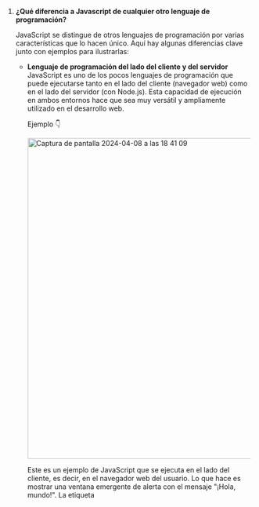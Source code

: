 1. **¿Qué diferencia a Javascript de cualquier otro lenguaje de programación?**


    JavaScript se distingue de otros lenguajes de         programación por varias características que lo hacen único. Aquí hay algunas diferencias clave junto con ejemplos para ilustrarlas:

    * **Lenguaje de programación del lado del cliente y del servidor**
    JavaScript es uno de los pocos lenguajes de programación que puede ejecutarse tanto en el lado del cliente (navegador web) como en el lado del servidor (con Node.js). Esta capacidad de ejecución en ambos entornos hace que sea muy versátil y ampliamente utilizado en el desarrollo web.
    
       Ejemplo 👇
       
       <img width="654" alt="Captura de pantalla 2024-04-08 a las 18 41 09" src="https://github.com/ainabivi77/Checkpoint-7/assets/152525176/8a2e4096-af65-44e4-bc75-2c28fe1eb1dd">


                  
        

        Este es un ejemplo de JavaScript que se ejecuta en el lado del cliente, es decir, en el navegador web del usuario. Lo que hace es mostrar una ventana emergente de alerta con el mensaje "¡Hola, mundo!". La etiqueta <script> se utiliza para incluir código JavaScript directamente en el HTML de una página web. Cuando el navegador encuentra esta etiqueta, ejecuta el código JavaScript que contiene.

        Después vemos un ejemplo de JavaScript que se ejecuta en el lado del servidor utilizando Node.js. Lo que hace es crear un servidor HTTP que escucha en el puerto 8080. Cuando alguien realiza una solicitud HTTP al servidor (por ejemplo, al ingresar la dirección del servidor en un navegador web), el servidor responderá con el mensaje "¡Hola, mundo!" con un estado HTTP 200
    
    * **Tipado dinámico:**
A diferencia de lenguajes como Java, JavaScript es dinámicamente tipado, lo que significa que las variables no tienen un tipo de datos definido y pueden cambiar de tipo durante la ejecución del programa.

        Ejemplo 👇
   
         <img width="659" alt="Captura de pantalla 2024-04-08 a las 18 41 29" src="https://github.com/ainabivi77/Checkpoint-7/assets/152525176/c7553167-740c-4552-8f08-2d0e463d3cea">

 
         Veamos el ejemplo línea por línea:
        `let variable = 5; // variable es de tipo número:`
        
         Aquí estamos declarando una variable llamada variable y le estamos asignando el valor 5. Como estamos inicializando la variable con un número, JavaScript infiere que el tipo de datos de variable es un número. 
         
        `variable = "Hola"; // ahora variable es de tipo string:` 
    
         Estamos reasignando el valor de variable a una cadena de texto "Hola". En JavaScript, podemos reasignar variables con diferentes tipos de datos en cualquier momento. Como resultado, la variable variable ahora contiene una cadena de texto en lugar de un número.    

        JavaScript es lo que se conoce como un lenguaje de tipado dinámico, lo que significa que el tipo de datos de una variable puede cambiar durante la ejecución del programa.            

    *  **Prototipado en lugar de herencia de clases:**

        En JavaScript, la herencia se logra mediante prototipos en lugar de clases como en otros lenguajes orientados a objetos. Esto permite una mayor flexibilidad en la creación de objetos y la herencia de propiedades y métodos.


       Ejemplo 👇


       <img width="660" alt="Captura de pantalla 2024-04-08 a las 18 42 06" src="https://github.com/ainabivi77/Checkpoint-7/assets/152525176/dccef278-2642-4b79-852c-55b36301a34c">


        Este ejemplo muestra cómo podemos definir una función constructora en JavaScript junto con la herencia de prototipos. Vamos a analizarlo línea por línea:

        `function Animal(nombre) {
    this.nombre = nombre;
}
`

        Aquí estamos definiendo una función constructora llamada Animal. Una función constructora es un tipo de función en JavaScript que se utiliza para crear objetos. En este caso, la función toma un parámetro nombre y establece una propiedad nombre en el objeto actual (que en este contexto se refiere al objeto que será creado con la función constructora). En otras palabras, cuando se crea un nuevo objeto utilizando esta función constructora, se le asignará un nombre proporcionado como argumento.
    
        `Animal.prototype.saludar = function() {
    console.log('Hola, soy ' + this.nombre);
};
`

        Aquí estamos agregando un método llamado saludar al prototipo de la función Animal. El prototipo es un mecanismo en JavaScript que permite compartir propiedades y métodos entre múltiples objetos. El método saludar simplemente imprime un mensaje por consola que incluye el nombre del animal.
    
        `let perro = new Animal('Bobby');
`


        Aquí estamos creando un nuevo objeto perro utilizando la función constructora Animal y pasando 'Bobby' como argumento para el nombre del animal. Esto crea un nuevo objeto con una propiedad nombre establecida en 'Bobby'.
    
    
        `perro.saludar(); // Salida: Hola, soy Bobby
`
    
    
        Finalmente, estamos llamando al método saludar en el objeto perro, lo que imprimirá "Hola, soy Bobby" en la consola. Esto muestra cómo puedes utilizar el método definido en el prototipo del constructor Animal en el objeto perro, lo que demuestra el concepto de herencia de prototipos en JavaScript.
    
    
    * **Funciones de orden superior y clausuras:**

        JavaScript permite funciones de orden superior, lo que significa que las funciones pueden tomar otras funciones como argumentos o devolverlas como valores. También soporta clausuras, lo que permite que las funciones internas accedan al ámbito de las funciones externas incluso después de que la función externa haya terminado.

        Ejemplo 👇

        <img width="533" alt="Captura de pantalla 2024-04-08 a las 18 42 33" src="https://github.com/ainabivi77/Checkpoint-7/assets/152525176/a259b42e-6e0f-4c9c-8846-23cec549a631">


        Este ejemplo muestra cómo puedes usar funciones de orden superior y clausuras en JavaScript. Veamos cada parte del código:
    
    
        `function suma(a) {
    return function(b) {
        return a + b;
    };
}
`
    
        Aquí definimos una función llamada suma que toma un parámetro a. Dentro de esta función, se devuelve otra función anónima que toma un parámetro b. Esta función interna suma a y b y devuelve el resultado.
    
        `let suma5 = suma(5);
`

        Luego, creamos una nueva función llamada suma5 asignando el resultado de llamar a suma(5). Al llamar suma(5), estamos pasando 5 como argumento para a, lo que resulta en una función que suma 5 al número que se le pase como argumento posteriormente.
    
        `console.log(suma5(3)); // Salida: 8
`

        Finalmente, llamamos a suma5 con el argumento 3. Esto ejecuta la función interna que devuelve la suma de 5 (el valor de a en la función suma5) y 3 (el valor pasado como argumento). Por lo tanto, la salida será 8.
    
    
        Este patrón es útil cuando necesitas crear funciones que realicen tareas similares pero con un pequeño ajuste en uno o más parámetros. En este caso, suma5 es una función que suma 5 a cualquier número que se le pase como argumento, lo que te permite crear una función específica para sumar 5 sin tener que repetir el código. La capacidad de JavaScript para crear funciones dentro de otras funciones y retornarlas es lo que se conoce como clausuras, y es una característica poderosa que permite la creación de código más flexible y modular.
    

    * **Manejo de asincronía y eventos:**

        JavaScript es conocido por su manejo asincrónico de eventos, lo que le permite realizar operaciones sin bloquear el hilo principal de ejecución. Esto es crucial en aplicaciones web donde muchas operaciones, como la solicitud de recursos externos (por ejemplo, datos de un servidor), pueden tomar tiempo. JavaScript proporciona varias formas de manejar la asincronía, como devoluciones de llamada (callbacks), promesas y async/await.
    
        Ejemplo 👇
            
        <img width="587" alt="Captura de pantalla 2024-04-08 a las 18 43 07" src="https://github.com/ainabivi77/Checkpoint-7/assets/152525176/2f7be750-63e7-4b46-8b69-e6a7e9492db4">

        

        En este ejemplo, el código se ejecuta secuencialmente. Se muestra "Inicio del programa" seguido de "Fin del programa". Sin embargo, la función setTimeout se ejecuta asincrónicamente después de un retraso de 2 segundos.
        
        
        <img width="585" alt="Captura de pantalla 2024-04-08 a las 18 43 25" src="https://github.com/ainabivi77/Checkpoint-7/assets/152525176/747131e5-cea3-410c-8581-6a08c3d98b25">


        Esto significa que el mensaje "Después de 2 segundos" se mostrará en la consola después de que se haya mostrado "Fin del programa", demostrando cómo JavaScript maneja las operaciones asincrónicas sin bloquear la ejecución del código principal.
        
2. **¿Cuáles son algunos tipos de datos JS?**




    JavaScript admite varios tipos de datos que se utilizan para almacenar diferentes tipos de valores. A continuación veremos algunos de los tipos de datos más comunes en JavaScript, junto con ejemplos explicativos:

    * **Number** (Número):

        Este tipo de dato se utiliza para representar valores numéricos, ya sean enteros o decimales.
        
        <img width="524" alt="Captura de pantalla 2024-04-08 a las 18 44 18" src="https://github.com/ainabivi77/Checkpoint-7/assets/152525176/bf04310e-cb0d-4631-a8b4-34fd9ea52ce8">


        

    * **String** (Cadena):

        Se utiliza para representar texto, que puede incluir letras, números y caracteres especiales, encerrados entre comillas simples (') o dobles (").
        
        <img width="659" alt="Captura de pantalla 2024-04-08 a las 18 44 35" src="https://github.com/ainabivi77/Checkpoint-7/assets/152525176/9493445b-bfdb-4b12-8394-3483803aa354">

        
    *  **Boolean** (Booleano):

        Este tipo de dato representa un valor de verdadero (true) o falso (false).
        
        <img width="556" alt="Captura de pantalla 2024-04-08 a las 18 44 51" src="https://github.com/ainabivi77/Checkpoint-7/assets/152525176/604f698a-c1ad-4c22-90a1-9cf492c888e0">


    * **Array** (Arreglo):

        Se utiliza para almacenar una colección ordenada de elementos. Los elementos de un arreglo pueden ser de cualquier tipo de dato, y se acceden a través de un índice numérico.

        <img width="658" alt="Captura de pantalla 2024-04-08 a las 18 45 07" src="https://github.com/ainabivi77/Checkpoint-7/assets/152525176/95e13fcf-6dea-471b-a9b0-5974c11277eb">

        
        
    * **Object** (Objeto):

        Los objetos son estructuras de datos que representan una colección de pares clave-valor. Cada valor está asociado a una clave única dentro del objeto.

        <img width="616" alt="Captura de pantalla 2024-04-08 a las 18 45 36" src="https://github.com/ainabivi77/Checkpoint-7/assets/152525176/5941a6a6-7b91-426e-9031-5c580b63f848">

        
    * **Null** (Nulo):

        Representa la ausencia intencional de cualquier valor o contenido.
        
        <img width="380" alt="Captura de pantalla 2024-04-08 a las 18 45 57" src="https://github.com/ainabivi77/Checkpoint-7/assets/152525176/e11456e4-bf35-4553-8f3e-4ffa6f41653f">


    * **Undefined** (Indefinido):

        Se utiliza para representar una variable que ha sido declarada pero no inicializada, o una propiedad que no existe en un objeto.
        
        <img width="660" alt="Captura de pantalla 2024-04-08 a las 18 46 15" src="https://github.com/ainabivi77/Checkpoint-7/assets/152525176/696fc812-7648-48ca-a6b1-f2c68f62bcc2">

    

    Estos son algunos de los tipos de datos más comunes en JavaScript, y son fundamentales para la programación en este lenguaje. Es importante entender cómo funcionan y cómo se utilizan en diferentes contextos.
    
    
3. **¿Cuáles son las tres funciones de String en JS?**

    En JavaScript, las cadenas de texto (strings) son objetos y, por lo tanto, tienen una variedad de métodos que se pueden utilizar para manipular y trabajar con ellas. Aquí hay tres funciones de cadena (métodos de String) comunes en JavaScript:
    
    * **toUpperCase()**:

        Esta función convierte todos los caracteres de una cadena en letras mayúsculas y devuelve la nueva cadena resultante.

        <img width="659" alt="Captura de pantalla 2024-04-08 a las 18 47 30" src="https://github.com/ainabivi77/Checkpoint-7/assets/152525176/963266e8-3224-407a-b1ca-771bc12d104b">

        
    * **concat()**:

         Esta función se utiliza para concatenar dos o más cadenas de texto y crear una nueva cadena resultante. En otras palabras, une (concatena) el contenido de una cadena con el contenido de otra cadena y devuelve una nueva cadena que contiene la combinación de ambas.
         
        <img width="626" alt="Captura de pantalla 2024-04-08 a las 18 47 49" src="https://github.com/ainabivi77/Checkpoint-7/assets/152525176/ae3b9195-4cdd-491c-9c84-d3040b444d67">

        
        
    * **charAt(index):**

        Esta función devuelve el carácter en la posición especificada de una cadena. El índice (index) se pasa como argumento y comienza desde 0 para el primer carácter.
        
        
        <img width="566" alt="Captura de pantalla 2024-04-08 a las 18 48 05" src="https://github.com/ainabivi77/Checkpoint-7/assets/152525176/6758376d-c1f5-4ddd-85cf-538cfd995ad2">



    Estas son solo tres de las muchas funciones de cadena disponibles en JavaScript que puedes utilizar para manipular y trabajar con cadenas de texto de manera efectiva.
    
4. **¿Qué es un condicional?**

    Un condicional en JavaScript es una estructura de control que permite ejecutar cierto bloque de código si se cumple una condición específica. Veamos un ejemplo donde podemos usar un condicional para verificar si la edad es mayor o igual a 18, lo que indica que la persona es mayor de edad.
    
    En JavaScript, los condicionales más comunes son **if, else if y else**. Ejemplos de cada uno:
    
 


    
    Ejemplo👇
    
    <img width="668" alt="Captura de pantalla 2024-04-08 a las 18 48 36" src="https://github.com/ainabivi77/Checkpoint-7/assets/152525176/f6d09e8c-a202-4d64-90c1-89a42efc2ee9">
 


    Se define la variable nombre con el valor "Thomas"
   
    `let nombre = "Thomas";`
    
     Se define la variable edad con el valor 19
   
    `let edad = 19;`
    
   
    
    Verificamos si la edad es mayor o igual a 18, si la condición es verdadera, se imprime que Thomas es mayor de edad
   
    `if (edad >= 18) { 
    console.log(nombre + " es mayor de edad.");}`
    
    Si la condición anterior no se cumple, se verifica si la edad es menor que 0, si la edad es menor que 0, se imprime que la edad no es válida
   
    `else if (edad < 0) { 
    console.log("Edad no válida.");}`
    
     Si ninguna de las condiciones anteriores se cumple, se imprime que Thomas es menor de edad
   
      `else { 
    console.log(nombre + " es menor de edad.");}`
    
    
    
    


5. **¿Qué es un operador ternario?**
   

    Un operador ternario es un operador condicional que se utiliza para hacer una evaluación basada en una condición y devolver un resultado diferente según el resultado de esa evaluación. A diferencia de los condicionales if...else, que utilizan bloques de código separados, el operador ternario es una expresión que se utiliza para realizar la evaluación de manera más concisa.
    El operador ternario es útil para escribir código más conciso y legible cuando se necesita tomar decisiones basadas en una única condición. Sin embargo, es importante usarlo con moderación para no sacrificar la claridad del código.
    
    * **La sintaxis del operador ternario en JavaScript es la siguiente:**

        <img width="658" alt="Captura de pantalla 2024-04-08 a las 18 49 00" src="https://github.com/ainabivi77/Checkpoint-7/assets/152525176/082b0547-9b65-40bf-ae60-9ca57c9c3d01">


        Veamos un ejemplo para ilustrar cómo funciona el operador ternario:

        <img width="660" alt="Captura de pantalla 2024-04-08 a las 18 49 21" src="https://github.com/ainabivi77/Checkpoint-7/assets/152525176/1aaa0f64-8936-4f8c-96d4-ba2a841463db">

        
        En este ejemplo, la variable edad tiene un valor de 19. Utilizamos el operador ternario para evaluar si la edad es mayor o igual a 18. Si la condición es verdadera (lo que significa que la persona es mayor de edad), se asigna el mensaje "Es mayor de edad" a la variable mensaje. Si la condición es falsa (la persona es menor de edad), se asigna el mensaje "Es menor de edad". En este caso, dado que la edad es 19, la salida será "Es mayor de edad".
        
        
7. **¿Cuál es la diferencia entre una declaración de función y una expresión de función?**

    La diferencia principal entre una declaración de función y una expresión de función en JavaScript radica en cómo son interpretadas por el motor de JavaScript durante la fase de compilación del código.
    
    Veamos unos ejemplos de cada uno de ellos:
    
    * **Declaración de función**:

        Una declaración de función es una forma de definir una función donde se utiliza la palabra clave function seguida del nombre de la función y su cuerpo. Las declaraciones de funciones son elevadas (hoisted) durante la fase de compilación, lo que significa que pueden ser utilizadas incluso antes de su declaración en el código.
        
        Ejemplo de declaración de función👇
    
        <img width="569" alt="Captura de pantalla 2024-04-08 a las 18 49 50" src="https://github.com/ainabivi77/Checkpoint-7/assets/152525176/3cc4ee38-e3bf-41b6-856c-8e468780254c">

        
        En este ejemplo, estamos utilizando una declaración de función para definir una función llamada suma. La sintaxis es function nombreFuncion(parametros) { ... }. Esta función toma dos parámetros a y b, y devuelve la suma de los dos parámetros.
        Luego, llamamos a la función suma con los argumentos 5 y 3 usando suma(5, 3). Esto devuelve 8, que es la suma de 5 y 3.
        Finalmente, utilizamos console.log() para imprimir el resultado en nuestra consola.
    
    
    
    * **Expresión de función**

        Una expresión de función es una función definida como parte de una expresión. Esto significa que la función se asigna a una variable o se utiliza como parte de una expresión más grande. Las expresiones de función no son elevadas, lo que significa que solo están disponibles después de la línea de código en la que se declaran.
        
        Ejemplo de expresión de función👇
        
        
    
        <img width="552" alt="Captura de pantalla 2024-04-08 a las 18 50 11" src="https://github.com/ainabivi77/Checkpoint-7/assets/152525176/9fd5b992-9829-49e7-8467-069fd59749c7">

        
        En este ejemplo, estamos utilizando una expresión de función para definir una función llamada resta. En este caso, estamos asignando la función a una variable llamada resta. La sintaxis es const|let|var nombreVariable = function(parametros) { ... }.
        La función toma dos parámetros a y b, y devuelve la resta de a menos b.
        Luego, llamamos a la función resta con los argumentos 8 y 3 usando resta(8, 3). Esto devuelve 5, que es la resta de 8 y 3.
        Finalmente, utilizamos console.log() para imprimir el resultado en nuestra consola.
        
        Ambos ejemplos logran lo mismo: definir una función que realiza una operación matemática y luego llamar a esa función con ciertos argumentos para obtener un resultado. La diferencia principal entre ellos radica en cómo están definidas las funciones: una utilizando una declaración de función y la otra utilizando una expresión de función asignada a una variable.
        
        
8. **¿Qué es la palabra this en JS?**

    En JavaScript, la palabra clave this se refiere al objeto actual en el contexto de ejecución actual. El valor de this depende de cómo se llama una función y dónde se encuentra la llamada a esa función. El comportamiento de this puede variar en diferentes situaciones, lo que puede resultar en confusión para los desarrolladores.

    Ejemplo en el contexto de un objeto👇
    
    <img width="690" alt="Captura de pantalla 2024-04-08 a las 18 50 34" src="https://github.com/ainabivi77/Checkpoint-7/assets/152525176/d05fafe8-0e9d-4b75-b949-92ff86a279a9">


    Veamos paso a paso qué está sucediendo:
    
    Se declara un objeto estudiante utilizando la sintaxis de objeto literal ({}).
    Este objeto tiene dos propiedades: nombre con el valor "Thomas" y edad con el valor 19.
    También tiene un método saludar que se define como una función. Esta función imprime un mensaje utilizando las propiedades nombre y edad del objeto estudiante mediante el uso de this.
    Dentro de la función saludar, this.nombre se refiere a la propiedad nombre del objeto estudiante y this.edad se refiere a la propiedad edad del mismo objeto.
    Finalmente, se llama al método saludar() en el objeto estudiante usando la notación de punto (estudiante.saludar()), lo que provoca que se imprima el mensaje "Hola, soy Thomas y tengo 19 años." en la consola.


    Ejemplo 'this' usando condicionales y métodos dentro del objeto👇
    
    <img width="690" alt="Captura de pantalla 2024-04-08 a las 18 50 57" src="https://github.com/ainabivi77/Checkpoint-7/assets/152525176/b886c0e2-7e73-4f43-992b-f2212e9dcb68">


    En este ejemplo se declara un objeto estudiante utilizando la sintaxis de objeto literal ({}).
    Este objeto tiene dos propiedades: nombre con el valor "Thomas" y edad con el valor 19.
    Además, tiene un método llamado esMayorDeEdad, que se define como una función anónima dentro del objeto estudiante.
    Dentro del método esMayorDeEdad, se utiliza la palabra clave this para hacer referencia al objeto estudiante actual. Esto permite acceder a las propiedades del objeto, como nombre y edad.
    El método esMayorDeEdad verifica si la propiedad edad del objeto estudiante es mayor o igual a 18 utilizando un condicional if.
    Dependiendo del resultado de la condición, el método esMayorDeEdad imprime un mensaje indicando si el estudiante es mayor o menor de edad, incluyendo su nombre.
    Finalmente, se llama al método esMayorDeEdad() en el objeto estudiante, lo que resulta en la impresión del mensaje "Thomas es mayor de edad." en la consola, ya que la edad de Thomas es 19 y es mayor o igual a 18.

